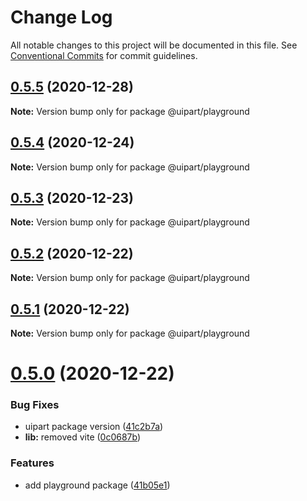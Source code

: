 # Change Log

All notable changes to this project will be documented in this file.
See [Conventional Commits](https://conventionalcommits.org) for commit guidelines.

## [0.5.5](https://github.com/5cube/uipart/compare/v0.5.4...v0.5.5) (2020-12-28)

**Note:** Version bump only for package @uipart/playground





## [0.5.4](https://github.com/5cube/uipart/compare/v0.5.3...v0.5.4) (2020-12-24)

**Note:** Version bump only for package @uipart/playground





## [0.5.3](https://github.com/5cube/uipart/compare/v0.5.2...v0.5.3) (2020-12-23)

**Note:** Version bump only for package @uipart/playground





## [0.5.2](https://github.com/5cube/uipart/compare/v0.5.1...v0.5.2) (2020-12-22)

**Note:** Version bump only for package @uipart/playground





## [0.5.1](https://github.com/5cube/uipart/compare/v0.5.0...v0.5.1) (2020-12-22)

**Note:** Version bump only for package @uipart/playground





# [0.5.0](https://github.com/5cube/uipart/compare/v0.4.0...v0.5.0) (2020-12-22)


### Bug Fixes

* uipart package version ([41c2b7a](https://github.com/5cube/uipart/commit/41c2b7a27c74fb516df31922787c3d7961d848bb))
* **lib:** removed vite ([0c0687b](https://github.com/5cube/uipart/commit/0c0687bbe61ac56b121f70a539d6d72ce6abdc65))


### Features

* add playground package ([41b05e1](https://github.com/5cube/uipart/commit/41b05e1e7b7d7ec09b40633c81ef3d36baaade46))
